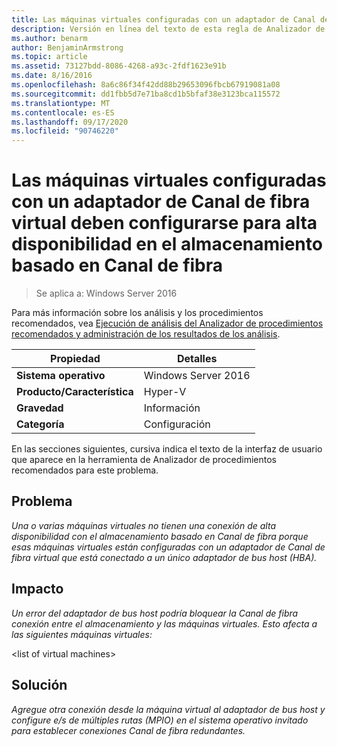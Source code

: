 ```yaml
---
title: Las máquinas virtuales configuradas con un adaptador de Canal de fibra virtual deben configurarse para alta disponibilidad en el almacenamiento basado en Canal de fibra
description: Versión en línea del texto de esta regla de Analizador de procedimientos recomendados.
ms.author: benarm
author: BenjaminArmstrong
ms.topic: article
ms.assetid: 73127bdd-8086-4268-a93c-2fdf1623e91b
ms.date: 8/16/2016
ms.openlocfilehash: 8a6c86f34f42dd88b29653096fbcb67919081a08
ms.sourcegitcommit: dd1fbb5d7e71ba8cd1b5bfaf38e3123bca115572
ms.translationtype: MT
ms.contentlocale: es-ES
ms.lasthandoff: 09/17/2020
ms.locfileid: "90746220"
---
```

# <a name="virtual-machines-configured-with-a-virtual-fibre-channel-adapter-should-be-configured-for-high-availability-to-the-fibre-channel-based-storage"></a>Las máquinas virtuales configuradas con un adaptador de Canal de fibra virtual deben configurarse para alta disponibilidad en el almacenamiento basado en Canal de fibra

>Se aplica a: Windows Server 2016

Para más información sobre los análisis y los procedimientos recomendados, vea [Ejecución de análisis del Analizador de procedimientos recomendados y administración de los resultados de los análisis](https://go.microsoft.com/fwlink/p/?LinkID=223177).

|Propiedad|Detalles|
|-|-|
|**Sistema operativo**|Windows Server 2016|
|**Producto/Característica**|Hyper-V|
|**Gravedad**|Información|
|**Categoría**|Configuración|

En las secciones siguientes, cursiva indica el texto de la interfaz de usuario que aparece en la herramienta de Analizador de procedimientos recomendados para este problema.

## <a name="issue"></a>**Problema**
*Una o varias máquinas virtuales no tienen una conexión de alta disponibilidad con el almacenamiento basado en Canal de fibra porque esas máquinas virtuales están configuradas con un adaptador de Canal de fibra virtual que está conectado a un único adaptador de bus host (HBA).*

## <a name="impact"></a>**Impacto**
*Un error del adaptador de bus host podría bloquear la Canal de fibra conexión entre el almacenamiento y las máquinas virtuales. Esto afecta a las siguientes máquinas virtuales:*

\<list of virtual machines>

## <a name="resolution"></a>**Solución**
*Agregue otra conexión desde la máquina virtual al adaptador de bus host y configure e/s de múltiples rutas (MPIO) en el sistema operativo invitado para establecer conexiones Canal de fibra redundantes.*




